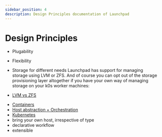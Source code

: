```yaml
---
sidebar_position: 4
description: Design Principles documentation of Launchpad
---
```


# Design Principles

* Plugability

* Flexibility 

* Storage for different needs 
Launchpad has support for managing storage using LVM or ZFS. And of course you can opt out of the storage provisioning layer altogether if you have your own way of managing storage on your k0s worker machines:

* [LVM vs ZFS](https://computingforgeeks.com/raid-vs-lvm-vs-zfs-comparison/)


- [Containers](https://www.netapp.com/devops-solutions/what-are-containers/)
- [Host abstraction + Orchestration](https://thenewstack.io/why-kubernetes-works-for-infrastructure-abstraction/)
- [Kubernetes](https://kubernetes.io/docs/tutorials/kubernetes-basics/)
- bring your own host, irrespective of type
- declarative workflow
- extensible